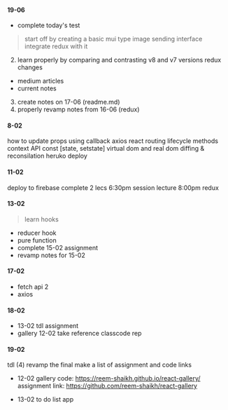 #### 19-06
- complete today's test 
> start off by creating a basic mui type image sending interface 
> integrate redux with it 

2. learn properly by comparing and contrasting v8 and v7 versions redux changes 
- medium articles 
- current notes 

3. create notes on 17-06 (readme.md)
4. properly revamp notes from 16-06 (redux)

#### 8-02
how to update props using callback 
axios 
react routing 
lifecycle methods 
context API 
const [state, setstate]
virtual dom and real dom 
diffing & reconsilation 
heruko deploy

#### 11-02
deploy to firebase 
complete 2 lecs 
6:30pm session 
lecture 8:00pm
redux

#### 13-02
> learn hooks 
- reducer hook 
- pure function 
- complete 15-02 assignment 
- revamp notes for 15-02

#### 17-02 
- fetch api 2
- axios 

#### 18-02
- 13-02 tdl assignment 
- gallery 12-02 take reference classcode rep 

#### 19-02
tdl (4)
revamp the final 
make a list of assignment and code links 


- 12-02 gallery 
code: https://reem-shaikh.github.io/react-gallery/
assignment link: https://github.com/reem-shaikh/react-gallery

- 13-02 to do list app 

